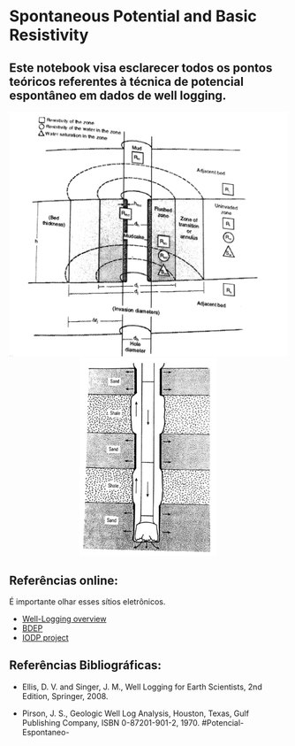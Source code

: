 # Spontaneous Potential and Basic Resistivity

## Este notebook visa esclarecer todos os pontos teóricos referentes à técnica de potencial espontâneo em dados de well logging. 

<p align="center">
<img src="Imagens/sp6.jpg" width="650"/>
<img src="Imagens/sp7.jpg" width="250"/>
</p>


## Referências online:
  É importante olhar esses sítios eletrônicos.

- [Well-Logging overview](http://www.pacificsurveys.com/01.htm)
- [BDEP](http://www.anp.gov.br/wwwanp/exploracao-e-producao-de-oleo-e-gas/dados-tecnicos?view=default)
- [IODP project](https://www.iodp.org/)

## Referências Bibliográficas:

- Ellis, D. V. and Singer, J. M., Well Logging for Earth Scientists, 2nd Edition, Springer, 2008. 

- Pirson, J. S., Geologic Well Log Analysis, Houston, Texas, Gulf Publishing Company, ISBN 0-87201-901-2, 1970.
#Potencial-Espontaneo-
